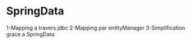 # SpringData
1-Mapping a travers jdbc 
2-Mapping par entityManager
3-Simplification grace a SpringData
